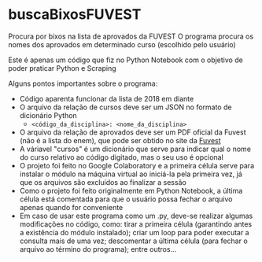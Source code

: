 # buscaBixosFUVEST
Procura por bixos na lista de aprovados da FUVEST
O programa procura os nomes dos aprovados em determinado curso (escolhido pelo usuário)

Este é apenas um código que fiz no Python Notebook com o objetivo de poder praticar Python e Scraping

Alguns pontos importantes sobre o programa:
- Código aparenta funcionar da lista de 2018 em diante
- O arquivo da relação de cursos deve ser um JSON no formato de dicionário Python
    - ```<código_da_disciplina>: <nome_da_disciplina>```
- O arquivo da relação de aprovados deve ser um PDF oficial da Fuvest (não é a lista do enem), que pode ser obtido no site da [Fuvest](fuvest.br)
- A váriavel "cursos" é um dicionário que serve para indicar qual o nome do curso relativo ao código digitado, mas o seu uso é opcional
- O projeto foi feito no Google Colaboratory e a primeira célula serve para instalar o módulo na máquina virtual ao iniciá-la pela primeira vez, já que os arquivos são excluídos ao finalizar a sessão
- Como o projeto foi feito originalmente em Python Notebook, a última célula está comentada para que o usuário possa fechar o arquivo apenas quando for conveniente
- Em caso de usar este programa como um .py, deve-se realizar algumas modificações no código, como: tirar a primeira célula (garantindo antes a existência do módulo instalado); criar um loop para poder executar a consulta mais de uma vez; descomentar a última célula (para fechar o arquivo ao término do programa); entre outros...
